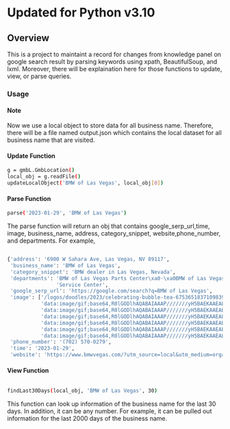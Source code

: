 # Updated for Python v3.10
## Overview

This is a project to maintaint a record for changes from knowledge panel on google search result by parsing keywords using xpath, BeautifulSoup, and lxml. Moreover, there will be explaination here for those functions to update, view, or parse queries.  

### Usage

#### Note

Now we use a local object to store data for all business name. Therefore, there will be a file named output.json which contains the local dataset for all business name that are visited. 

#### Update Function 

```sh
g = gmbL.GmbLocation()
local_obj = g.readFile() 
updateLocalObject('BMW of Las Vegas', local_obj[0])

```

#### Parse Function

```sh
parse('2023-01-29', 'BMW of Las Vegas') 

```

The parse function will return an obj that contains google_serp_url,time, image, business_name, address, category_snippet, website,phone_number, and departments. For example, 

```sh

{'address': '6900 W Sahara Ave, Las Vegas, NV 89117',
 'business_name': 'BMW of Las Vegas',
 'category_snippet': 'BMW dealer in Las Vegas, Nevada',
 'departments': 'BMW of Las Vegas Parts Center\xa0·\xa0BMW of Las Vegas '
                'Service Center',
 'google_serp_url': 'https://google.com/search?q=BMW of Las Vegas',
 'image': ['/logos/doodles/2023/celebrating-bubble-tea-6753651837109839.4-sh.png',
           'data:image/gif;base64,R0lGODlhAQABAIAAAP///////yH5BAEKAAEALAAAAAABAAEAAAICTAEAOw==',
           'data:image/gif;base64,R0lGODlhAQABAIAAAP///////yH5BAEKAAEALAAAAAABAAEAAAICTAEAOw==',
           'data:image/gif;base64,R0lGODlhAQABAIAAAP///////yH5BAEKAAEALAAAAAABAAEAAAICTAEAOw==',
           'data:image/gif;base64,R0lGODlhAQABAIAAAP///////yH5BAEKAAEALAAAAAABAAEAAAICTAEAOw==',
           'data:image/gif;base64,R0lGODlhAQABAIAAAP///////yH5BAEKAAEALAAAAAABAAEAAAICTAEAOw==',
           'data:image/gif;base64,R0lGODlhAQABAIAAAP///////yH5BAEKAAEALAAAAAABAAEAAAICTAEAOw=='],
 'phone_number': '(702) 570-0279',
 'time': '2023-01-29',
 'website': 'https://www.bmwvegas.com/?utm_source=local&utm_medium=organic&utm_campaign=*000012247*GMB'}
```

#### View Function 

```sh

findLast30Days(local_obj, 'BMW of Las Vegas', 30)
```

This function can look up information of the business name for the last 30 days. In addition, it can be any number. For example, it can be pulled out information for the last 2000 days of the business name. 



